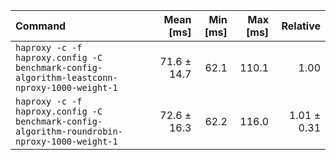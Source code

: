 | Command | Mean [ms] | Min [ms] | Max [ms] | Relative |
|:---|---:|---:|---:|---:|
| `haproxy -c -f haproxy.config -C benchmark-config-algorithm-leastconn-nproxy-1000-weight-1` | 71.6 ± 14.7 | 62.1 | 110.1 | 1.00 |
| `haproxy -c -f haproxy.config -C benchmark-config-algorithm-roundrobin-nproxy-1000-weight-1` | 72.6 ± 16.3 | 62.2 | 116.0 | 1.01 ± 0.31 |
